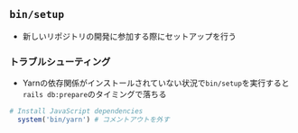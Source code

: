 ## `bin/setup`
- 新しいリポジトリの開発に参加する際にセットアップを行う

### トラブルシューティング
- Yarnの依存関係がインストールされていない状況で`bin/setup`を実行すると
`rails db:prepare`のタイミングで落ちる
```ruby
# Install JavaScript dependencies
  system('bin/yarn') # コメントアウトを外す
```

